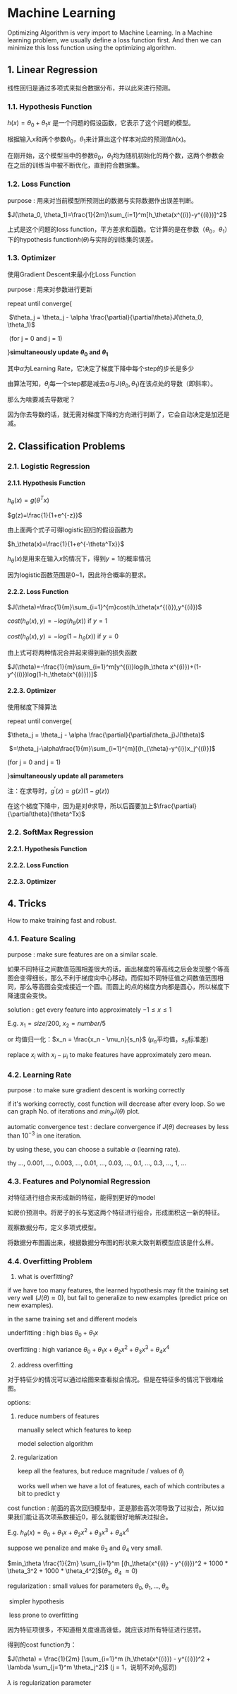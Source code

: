 # Machine Learning

Optimizing Algorithm is very import to Machine Learning. In a Machine learning problem, we usually define a loss function first. And then we can minimize this loss function using the optimizing algorithm.

## 1. Linear Regression

线性回归是通过多项式来拟合数据分布，并以此来进行预测。

### 1.1. Hypothesis Function

$h(x) = \theta_0 + \theta_1 x$ 是一个问题的假设函数，它表示了这个问题的模型。

根据输入$x$和两个参数$\theta_0$，$\theta_1$来计算出这个样本对应的预测值$h(x)$。

在刚开始，这个模型当中的参数$\theta_0$，$\theta_1$均为随机初始化的两个数，这两个参数会在之后的训练当中被不断优化，直到符合数据集。

### 1.2. Loss Function

purpose : 用来对当前模型所预测出的数据与实际数据作出误差判断。

$J(\theta_0, \theta_1)=\frac{1}{2m}\sum_{i=1}^m[h_\theta(x^{(i)}-y^{(i)})]^2$

上式是这个问题的loss function，平方差求和函数。它计算的是在参数（$\theta_0$，$\theta_1$）下的hypothesis function$h(\theta)$与实际的训练集的误差。

### 1.3. Optimizer

使用Gradient Descent来最小化Loss Function

purpose : 用来对参数进行更新

repeat until converge{

​	$\theta_j = \theta_j - \alpha \frac{\partial}{\partial\theta}J(\theta_0, \theta_1)$

​	(for j = 0 and j = 1)

}**simultaneously update $\theta_0$ and $\theta_1$**

其中$\alpha$为Learning Rate，它决定了梯度下降中每个step的步长是多少

由算法可知，$\theta_j$每一个step都是减去$\alpha$与$J(\theta_0, \theta_1)$在该点处的导数（即斜率）。

那么为啥要减去导数呢？

因为你去导数的话，就无需对梯度下降的方向进行判断了，它会自动决定是加还是减。

## 2. Classification Problems

### 2.1. Logistic Regression

#### 2.1.1. Hypothesis Function

$h_\theta(x)=g(\theta^Tx)$

$g(z)=\frac{1}{1+e^{-z}}$

由上面两个式子可得logistic回归的假设函数为

$h_\theta(x)=\frac{1}{1+e^{-\theta^Tx}}$

$h_\theta(x)$是用来在输入$x$的情况下，得到$y=1$的概率情况

因为logistic函数范围是0~1，因此符合概率的要求。

#### 2.2.2. Loss Function

$J(\theta)=\frac{1}{m}\sum_{i=1}^{m}cost(h_\theta(x^{(i)}),y^{(i)})$

$cost(h_\theta(x),y)=-log(h_\theta(x))$ if $y=1$​

$cost(h_\theta(x),y)=-log(1-h_\theta(x))$ if $y=0$

由上式可将两种情况合并起来得到新的损失函数

$J(\theta)=-\frac{1}{m}\sum_{i=1}^m[y^{(i)}log(h_\theta x^{(i)})+(1-y^{(i)})log(1-h_\theta(x^{(i)}))]$

#### 2.2.3. Optimizer

使用梯度下降算法

repeat until converge{

$\theta_j = \theta_j - \alpha \frac{\partial}{\partial\theta_j}J(\theta)$​​

​     $=\theta_j-\alpha\frac{1}{m}\sum_{i=1}^{m}[(h_{\theta}-y^{i})x_j^{(i)}]$​​​​​

(for j = 0 and j = 1)

}**simultaneously update all parameters**

注：在求导时，$g^\prime(z)=g(z)(1-g(z))$

在这个梯度下降中，因为是对$\theta$求导，所以后面要加上$\frac{\partial}{\partial\theta}(\theta^Tx)$

### 2.2. SoftMax Regression

#### 2.2.1. Hypothesis Function

#### 2.2.2. Loss Function

#### 2.2.3. Optimizer

## 4. Tricks

How to make training fast and robust.

### 4.1. Feature Scaling

purpose : make sure features are on a similar scale.

如果不同特征之间数值范围相差很大的话，画出梯度的等高线之后会发现整个等高图会变得细长，那么不利于梯度向中心移动。而假如不同特征值之间数值范围相同，那么等高图会变成接近一个圆。而圆上的点的梯度方向都是圆心，所以梯度下降速度会变快。

solution : get every feature into approximately $-1 \le x \le 1$

E.g. $x_1 = size / 200$, $x_2 = number / 5$

or 均值归一化：$x_n = \frac{x_n - \mu_n}{s_n}$ ($\mu_n$平均值，$s_n$标准差)

replace $x_i$ with $x_i - \mu_i$ to make features have approximately zero mean.

### 4.2. Learning Rate

purpose : to make sure gradient descent is working correctly

if it's working correctly, cost function will decrease after every loop. So we can graph No. of iterations and $min_\theta J(\theta)$ plot.

automatic convergence test : declare convergence if $J(\theta)$ decreases by less than $10^{-3}$ in one iteration.

by using these, you can choose a suitable $\alpha$ (learning rate).

thy ..., 0.001, ..., 0.003, ..., 0.01, ..., 0.03, ..., 0.1, ..., 0.3, ..., 1, ...

### 4.3. Features and Polynomial Regression

对特征进行组合来形成新的特征，能得到更好的model

如房价预测中。将房子的长与宽这两个特征进行组合，形成面积这一新的特征。

观察数据分布，定义多项式模型。

将数据分布图画出来，根据数据分布图的形状来大致判断模型应该是什么样。

### 4.4. Overfitting Problem

1. what is overfitting?

if we have too many features, the learned hypothesis may fit the training set very well ($J(\theta) \approx 0$), but fail to generalize to new examples (predict price on new examples).

in the same training set and different models

underfitting : high bias $\theta_0 + \theta_1 x$

overfitting : high variance $\theta_0 + \theta_1 x + \theta_2 x^2 + \theta_3 x^3 + \theta_4 x^4$

2. address overfitting

对于特征少的情况可以通过绘图来查看拟合情况。但是在特征多的情况下很难绘图。

options:

1. reduce numbers of features

   manually select which features to keep

   model selection algorithm

2. regularization

   keep all the features, but reduce magnitude / values of $\theta_j$

   works well when we have a lot of features, each of which contributes a bit to predict y

cost function : 前面的高次回归模型中，正是那些高次项导致了过拟合，所以如果我们能让高次项系数接近0，那么就能很好地解决过拟合。

E.g.  $h_\theta(x) = \theta_0 + \theta_1 x + \theta_2 x^2 + \theta_3 x^3 + \theta_4 x^4$

suppose we penalize and make $\theta_3$ and $\theta_4$ very small.

$min_\theta \frac{1}{2m} \sum_{i=1}^m [(h_\theta(x^{(i)} - y^{(i)})^2 + 1000 * \theta_3^2 + 1000 * \theta_4^2]$($\theta_3$, $\theta_4$ $\approx 0$)

regularization : small values for parameters $\theta_0,\theta_1,...,\theta_n$

​	simpler hypothesis

​	less prone to overfitting

因为特征项很多，不知道相关度谁高谁低，就应该对所有特征进行惩罚。

得到的cost function为：

$J(\theta) = \frac{1}{2m} [\sum_{i=1}^m (h_\theta(x^{(i)}) - y^{(i)})^2 + \lambda \sum_{j=1}^m \theta_j^2]$ (j = 1，说明不对$\theta_0$惩罚)

$\lambda$ is regularization parameter


